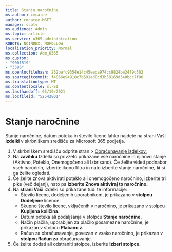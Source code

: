 ```yaml
---
title: Stanje naročnine
ms.author: cmcatee
author: cmcatee-MSFT
manager: scotv
ms.audience: Admin
ms.topic: article
ms.service: o365-administration
ROBOTS: NOINDEX, NOFOLLOW
localization_priority: Normal
ms.collection: Adm_O365
ms.custom:
- "9001519"
- "3586"
ms.openlocfilehash: 262bafc9354e14c45eeda974cc9824be24f9d502
ms.sourcegitcommit: f4866e94918c7b591ad0cd3b58169d340bcc7f00
ms.translationtype: MT
ms.contentlocale: sl-SI
ms.lasthandoff: 05/19/2021
ms.locfileid: "52542801"
---
```

# <a name="subscription-status"></a>Stanje naročnine

Stanje naročnine, datum poteka in število licenc lahko najdete na strani Vaši **izdelki** v skrbniškem središču za Microsoft 365 podjetja.

1. V skrbniškem središču odprite stran  >  [Obračunavanje izdelkov.](https://go.microsoft.com/fwlink/p/?linkid=842054)
2. Na **zavihku** Izdelki so privzeto prikazane vse naročnine in njihovo stanje (Aktivno, Poteklo, Onemogočeno ali Izbrisano). Če želite videti podnabor vseh naročnin, izberite ikono filtra in nato izberite stanje naročnine, **ki** si ga želite ogledati.
3. Če želite znova aktivirati poteklo ali onemogočeno naročnino, izberite tri pike (več dejanj), nato pa **izberite Znova aktiviraj to naročnino.**
4. Na **strani Vaši** izdelki so prikazane tudi te informacije:
    - Število licenc, dodeljenih uporabnikom, je prikazano v **stolpcu Dodeljene** licence.
    - Skupno število licenc, vključenih v naročnino, je prikazano v stolpcu **Kupljena količina.**
    - Datum poteka ali podaljšanja v stolpcu **Stanje naročnine.**
    - Način plačila, uporabljen za plačilo posamezne naročnine, je prikazan v stolpcu **Plačano z.**
    - Račun za obračunavanje, povezan z vsako naročnino, je prikazan v **stolpcu Račun za** obračunavanje.
5. Če želite dodati ali odstraniti stolpce, izberite **Izberi stolpce.**
